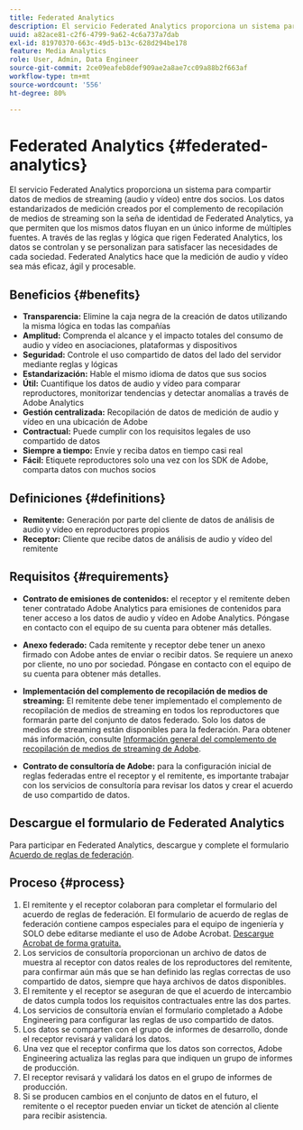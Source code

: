 ```yaml
---
title: Federated Analytics
description: El servicio Federated Analytics proporciona un sistema para compartir datos de medios de streaming entre dos socios.
uuid: a82ace81-c2f6-4799-9a62-4c6a737a7dab
exl-id: 81970370-663c-49d5-b13c-628d294be178
feature: Media Analytics
role: User, Admin, Data Engineer
source-git-commit: 2ce09eafeb8def909ae2a8ae7cc09a88b2f663af
workflow-type: tm+mt
source-wordcount: '556'
ht-degree: 80%

---
```


# Federated Analytics {#federated-analytics}

El servicio Federated Analytics proporciona un sistema para compartir datos de medios de streaming (audio y vídeo) entre dos socios.
Los datos estandarizados de medición creados por el complemento de recopilación de medios de streaming son la seña de identidad de Federated Analytics, ya que permiten que los mismos datos fluyan en un único informe de múltiples fuentes.
A través de las reglas y lógica que rigen Federated Analytics, los datos se controlan y se personalizan para satisfacer las necesidades de cada sociedad.
Federated Analytics hace que la medición de audio y vídeo sea más eficaz, ágil y procesable.

## Beneficios {#benefits}

* **Transparencia:** Elimine la caja negra de la creación de datos utilizando la misma lógica en todas las compañías
* **Amplitud:** Comprenda el alcance y el impacto totales del consumo de audio y vídeo en asociaciones, plataformas y dispositivos
* **Seguridad:** Controle el uso compartido de datos del lado del servidor mediante reglas y lógicas
* **Estandarización:** Hable el mismo idioma de datos que sus socios
* **Útil:** Cuantifique los datos de audio y vídeo para comparar reproductores, monitorizar tendencias y detectar anomalías a través de Adobe Analytics
* **Gestión centralizada:** Recopilación de datos de medición de audio y vídeo en una ubicación de Adobe
* **Contractual:** Puede cumplir con los requisitos legales de uso compartido de datos
* **Siempre a tiempo:** Envíe y reciba datos en tiempo casi real
* **Fácil:** Etiquete reproductores solo una vez con los SDK de Adobe, comparta datos con muchos socios

## Definiciones {#definitions}

* **Remitente:** Generación por parte del cliente de datos de análisis de audio y vídeo en reproductores propios
* **Receptor:** Cliente que recibe datos de análisis de audio y vídeo del remitente

## Requisitos {#requirements}

* **Contrato de emisiones de contenidos:** el receptor y el remitente deben tener contratado Adobe Analytics para emisiones de contenidos para tener acceso a los datos de audio y vídeo en Adobe Analytics. Póngase en contacto con el equipo de su cuenta para obtener más detalles.
* **Anexo federado:** Cada remitente y receptor debe tener un anexo firmado con Adobe antes de enviar o recibir datos. Se requiere un anexo por cliente, no uno por sociedad. Póngase en contacto con el equipo de su cuenta para obtener más detalles.

* **Implementación del complemento de recopilación de medios de streaming:** El remitente debe tener implementado el complemento de recopilación de medios de streaming en todos los reproductores que formarán parte del conjunto de datos federado. Solo los datos de medios de streaming están disponibles para la federación. Para obtener más información, consulte [Información general del complemento de recopilación de medios de streaming de Adobe](/help/media-overview.md).

* **Contrato de consultoría de Adobe:** para la configuración inicial de reglas federadas entre el receptor y el remitente, es importante trabajar con los servicios de consultoría para revisar los datos y crear el acuerdo de uso compartido de datos.

## Descargue el formulario de Federated Analytics

Para participar en Federated Analytics, descargue y complete el formulario [Acuerdo de reglas de federación](assets/federated_analytics_form.pdf).

## Proceso {#process}

1. El remitente y el receptor colaboran para completar el formulario del acuerdo de reglas de federación. El formulario de acuerdo de reglas de federación contiene campos especiales para el equipo de ingeniería y SOLO debe editarse mediante el uso de Adobe Acrobat. [Descargue Acrobat de forma gratuita.](https://get.adobe.com/es/reader/)
1. Los servicios de consultoría proporcionan un archivo de datos de muestra al receptor con datos reales de los reproductores del remitente, para confirmar aún más que se han definido las reglas correctas de uso compartido de datos, siempre que haya archivos de datos disponibles.
1. El remitente y el receptor se aseguran de que el acuerdo de intercambio de datos cumpla todos los requisitos contractuales entre las dos partes.
1. Los servicios de consultoría envían el formulario completado a Adobe Engineering para configurar las reglas de uso compartido de datos.
1. Los datos se comparten con el grupo de informes de desarrollo, donde el receptor revisará y validará los datos.
1. Una vez que el receptor confirma que los datos son correctos, Adobe Engineering actualiza las reglas para que indiquen un grupo de informes de producción.
1. El receptor revisará y validará los datos en el grupo de informes de producción.
1. Si se producen cambios en el conjunto de datos en el futuro, el remitente o el receptor pueden enviar un ticket de atención al cliente para recibir asistencia.
